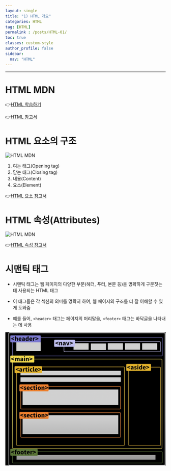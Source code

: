 ```yaml
---
layout: single
title: "1) HTML 개요"
categories: HTML
tag: [HTML]
permalink : /posts/HTML-01/
toc: true
classes: custom-style
author_profile: false
sidebar:
  nav: "HTML"
---
```


<hr>

# HTML MDN

👉[HTML 학습하기](https://developer.mozilla.org/ko/docs/Learn/HTML)

👉[HTML 참고서](https://developer.mozilla.org/ko/docs/Web/HTML/Reference)

# HTML 요소의 구조

![HTML MDN](https://developer.mozilla.org/ko/docs/Learn/HTML/Introduction_to_HTML/Getting_started/grumpy-cat-small.png)

1. 여는 태그(Opening tag)
2. 닫는 태그(Closing tag)
3. 내용(Content)
4. 요소(Element)

👉[HTML 요소 참고서](https://developer.mozilla.org/ko/docs/Web/HTML/Element)

# HTML 속성(Attributes)

![HTML MDN](https://developer.mozilla.org/ko/docs/Learn/HTML/Introduction_to_HTML/Getting_started/grumpy-cat-attribute-small.png)

👉[HTML 속성 참고서](https://developer.mozilla.org/ko/docs/Web/HTML/Attributes)

# 시맨틱 태그

- 시맨틱 태그는 웹 페이지의 다양한 부분(헤더, 푸터, 본문 등)을 명확하게 구분짓는 데 사용되는 HTML 태그

- 이 태그들은 각 섹션의 의미를 명확히 하여, 웹 페이지의 구조를 더 잘 이해할 수 있게 도와줌

- 예를 들어, `<header>` 태그는 페이지의 머리말을, `<footer>` 태그는 바닥글을 나타내는 데 사용


![image](../../assets/images/HTML/HTML-01-01.png)